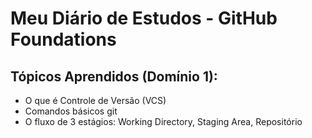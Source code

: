 # Meu Diário de Estudos - GitHub Foundations

## Tópicos Aprendidos (Domínio 1):
* O que é Controle de Versão (VCS)
* Comandos básicos git
* O fluxo de 3 estágios: Working Directory, Staging Area, Repositório
